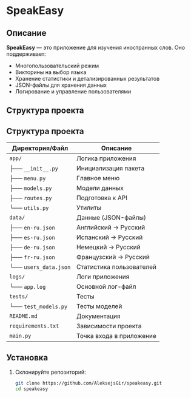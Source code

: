 # SpeakEasy

## Описание
**SpeakEasy** — это приложение для изучения иностранных слов. Оно поддерживает:
- Многопользовательский режим
- Викторины на выбор языка
- Хранение статистики и детализированных результатов
- JSON-файлы для хранения данных
- Логирование и управление пользователями

## Структура проекта
## Структура проекта

| Директория/Файл      | Описание                            |
|----------------------|-------------------------------------|
| `app/`               | Логика приложения                   |
| ├── `__init__.py`    | Инициализация пакета                |
| ├── `menu.py`        | Главное меню                        |
| ├── `models.py`      | Модели данных                       |
| ├── `routes.py`      | Подготовка к API                    |
| └── `utils.py`       | Утилиты                             |
| `data/`              | Данные (JSON-файлы)                 |
| ├── `en-ru.json`     | Английский → Русский                |
| ├── `es-ru.json`     | Испанский → Русский                 |
| ├── `de-ru.json`     | Немецкий → Русский                  |
| ├── `fr-ru.json`     | Французский → Русский               |
| └── `users_data.json`| Статистика пользователей            |
| `logs/`              | Логи приложения                     |
| └── `app.log`        | Основной лог-файл                   |
| `tests/`             | Тесты                               |
| └── `test_models.py` | Тесты моделей                       |
| `README.md`          | Документация                        |
| `requirements.txt`   | Зависимости проекта                 |
| `main.py`            | Точка входа в приложение            |


## Установка
1. Склонируйте репозиторий:
   ```bash
   git clone https://github.com/AleksejsGir/speakeasy.git
   cd speakeasy
